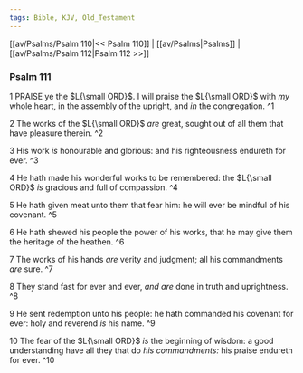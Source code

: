 ```yaml
---
tags: Bible, KJV, Old_Testament
---
```


[[av/Psalms/Psalm 110|<< Psalm 110]] | [[av/Psalms|Psalms]] | [[av/Psalms/Psalm 112|Psalm 112 >>]]

### Psalm 111

1 PRAISE ye the $L{\small ORD}$. I will praise the $L{\small ORD}$ with _my_ whole heart, in the assembly of the upright, and _in_ the congregation. ^1

2 The works of the $L{\small ORD}$ _are_ great, sought out of all them that have pleasure therein. ^2

3 His work _is_ honourable and glorious: and his righteousness endureth for ever. ^3

4 He hath made his wonderful works to be remembered: the $L{\small ORD}$ _is_ gracious and full of compassion. ^4

5 He hath given meat unto them that fear him: he will ever be mindful of his covenant. ^5

6 He hath shewed his people the power of his works, that he may give them the heritage of the heathen. ^6

7 The works of his hands _are_ verity and judgment; all his commandments _are_ sure. ^7

8 They stand fast for ever and ever, _and_ _are_ done in truth and uprightness. ^8

9 He sent redemption unto his people: he hath commanded his covenant for ever: holy and reverend _is_ his name. ^9

10 The fear of the $L{\small ORD}$ _is_ the beginning of wisdom: a good understanding have all they that do _his_ _commandments:_ his praise endureth for ever. ^10
